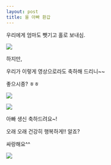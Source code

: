 ```yaml
---
layout: post
title: 울 아빠 환갑
---
```



우리에게 엄마도 뺏기고 홀로 보내심.

![](http://nana01.dothome.co.kr/chibibbs/data/nanajellyS2/emoticon/1396612640.png)


하지만,

우리가 이렇게 영상으로라도 축하해 드리니~~

좋으시죵? ㅎㅎ

![](https://dl.dropboxusercontent.com/u/9792864/DSC02876.JPG)


![](https://dl.dropboxusercontent.com/u/9792864/DSC02877.JPG)


아빠 생신 축하드려요~!

오래 오래 건강히 행복하게!! 알죠? 

싸랑해요^^

![](https://encrypted-tbn2.gstatic.com/images?q=tbn:ANd9GcT7F92b4odYHMA4-Mn3mTF-uMldSBfVzg_BZXLFed2h0xL5l48MJQ)